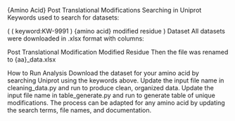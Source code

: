 {Amino Acid} Post Translational Modifications
Searching in Uniprot
Keywords used to search for datasets:

( ( keyword:KW-9991 ) {amino acid} modified residue )
Dataset
All datasets were downloaded in .xlsx format with columns:

Post Translational Modification
Modified Residue 
Then the file was renamed to {aa}_data.xlsx

How to Run Analysis
Download the dataset for your amino acid by searching Uniprot using the keywords above.
Update the input file name in cleaning_data.py and run to produce clean, organized data.
Update the input file name in table_generate.py and run to generate table of unique modifications.
The process can be adapted for any amino acid by updating the search terms, file names, and documentation.